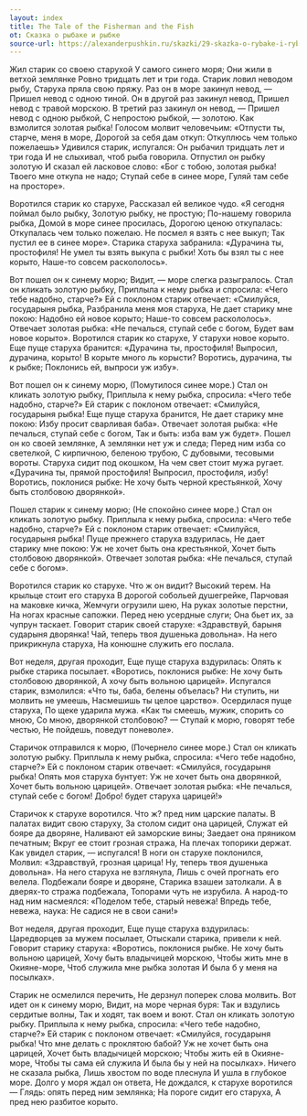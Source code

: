 ```yaml
---
layout: index
title: The Tale of the Fisherman and the Fish
ot: Сказка о рыбаке и рыбке
source-url: https://alexanderpushkin.ru/skazki/29-skazka-o-rybake-i-rybke-1833.html
---
```


Жил старик со своею старухой
У самого синего моря;
Они жили в ветхой землянке
Ровно тридцать лет и три года.
Старик ловил неводом рыбу,
Старуха пряла свою пряжу.
Раз он в море закинул невод, —
Пришел невод с одною тиной.
Он в другой раз закинул невод,
Пришел невод с травой морскою.
В третий раз закинул он невод, —
Пришел невод с одною рыбкой,
С непростою рыбкой, — золотою.
Как взмолится золотая рыбка!
Голосом молвит человечьим:
«Отпусти ты, старче, меня в море,
Дорогой за себя дам откуп:
Откуплюсь чем только пожелаешь»
Удивился старик, испугался:
Он рыбачил тридцать лет и три года
И не слыхивал, чтоб рыба говорила.
Отпустил он рыбку золотую
И сказал ей ласковое слово:
«Бог с тобою, золотая рыбка!
Твоего мне откупа не надо;
Ступай себе в синее море,
Гуляй там себе на просторе».

Воротился старик ко старухе,
Рассказал ей великое чудо.
«Я сегодня поймал было рыбку,
Золотую рыбку, не простую;
По-нашему говорила рыбка,
Домой в море синее просилась,
Дорогою ценою откупалась:
Откупалась чем только пожелаю.
Не посмел я взять с нее выкуп;
Так пустил ее в синее море».
Старика старуха забранила:
«Дурачина ты, простофиля!
Не умел ты взять выкупа с рыбки!
Хоть бы взял ты с нее корыто,
Наше-то совсем раскололось».

Вот пошел он к синему морю;
Видит, — море слегка разыгралось.
Стал он кликать золотую рыбку,
Приплыла к нему рыбка и спросила:
«Чего тебе надобно, старче?»
Ей с поклоном старик отвечает:
«Смилуйся, государыня рыбка,
Разбранила меня моя старуха,
Не дает старику мне покою:
Надобно ей новое корыто;
Наше-то совсем раскололось».
Отвечает золотая рыбка:
«Не печалься, ступай себе с богом,
Будет вам новое корыто».
Воротился старик ко старухе,
У старухи новое корыто.
Еще пуще старуха бранится:
«Дурачина ты, простофиля!
Выпросил, дурачина, корыто!
В корыте много ль корысти?
Воротись, дурачина, ты к рыбке;
Поклонись ей, выпроси уж избу».

Вот пошел он к синему морю,
(Помутилося синее море.)
Стал он кликать золотую рыбку,
Приплыла к нему рыбка, спросила:
«Чего тебе надобно, старче?»
Ей старик с поклоном отвечает:
«Смилуйся, государыня рыбка!
Еще пуще старуха бранится,
Не дает старику мне покою:
Избу просит сварливая баба».
Отвечает золотая рыбка:
«Не печалься, ступай себе с богом,
Так и быть: изба вам уж будет».
Пошел он ко своей землянке,
А землянки нет уж и следа;
Перед ним изба со светелкой,
С кирпичною, беленою трубою,
С дубовыми, тесовыми вороты.
Старуха сидит под окошком,
На чем свет стоит мужа ругает.
«Дурачина ты, прямой простофиля!
Выпросил, простофиля, избу!
Воротись, поклонися рыбке:
Не хочу быть черной крестьянкой,
Хочу быть столбовою дворянкой».

Пошел старик к синему морю;
(Не спокойно синее море.)
Стал он кликать золотую рыбку.
Приплыла к нему рыбка, спросила:
«Чего тебе надобно, старче?»
Ей с поклоном старик отвечает:
«Смилуйся, государыня рыбка!
Пуще прежнего старуха вздурилась,
Не дает старику мне покою:
Уж не хочет быть она крестьянкой,
Хочет быть столбовою дворянкой».
Отвечает золотая рыбка:
«Не печалься, ступай себе с богом».

Воротился старик ко старухе.
Что ж он видит? Высокий терем.
На крыльце стоит его старуха
В дорогой собольей душегрейке,
Парчовая на маковке кичка,
Жемчуги огрузили шею,
На руках золотые перстни,
На ногах красные сапожки.
Перед нею усердные слуги;
Она бьет их, за чупрун таскает.
Говорит старик своей старухе:
«Здравствуй, барыня сударыня дворянка!
Чай, теперь твоя душенька довольна».
На него прикрикнула старуха,
На конюшне служить его послала.

Вот неделя, другая проходит,
Еще пуще старуха вздурилась:
Опять к рыбке старика посылает.
«Воротись, поклонися рыбке:
Не хочу быть столбовою дворянкой,
А хочу быть вольною царицей».
Испугался старик, взмолился:
«Что ты, баба, белены объелась?
Ни ступить, ни молвить не умеешь,
Насмешишь ты целое царство».
Осердилася пуще старуха,
По щеке ударила мужа.
«Как ты смеешь, мужик, спорить со мною,
Со мною, дворянкой столбовою? —
Ступай к морю, говорят тебе честью,
Не пойдешь, поведут поневоле».

Старичок отправился к морю,
(Почернело синее море.)
Стал он кликать золотую рыбку.
Приплыла к нему рыбка, спросила:
«Чего тебе надобно, старче?»
Ей с поклоном старик отвечает:
«Смилуйся, государыня рыбка!
Опять моя старуха бунтует:
Уж не хочет быть она дворянкой,
Хочет быть вольною царицей».
Отвечает золотая рыбка:
«Не печалься, ступай себе с богом!
Добро! будет старуха царицей!»

Старичок к старухе воротился.
Что ж? пред ним царские палаты.
В палатах видит свою старуху,
За столом сидит она царицей,
Служат ей бояре да дворяне,
Наливают ей заморские вины;
Заедает она пряником печатным;
Вкруг ее стоит грозная стража,
На плечах топорики держат.
Как увидел старик, — испугался!
В ноги он старухе поклонился,
Молвил: «Здравствуй, грозная царица!
Ну, теперь твоя душенька довольна».
На него старуха не взглянула,
Лишь с очей прогнать его велела.
Подбежали бояре и дворяне,
Старика взашеи затолкали.
А в дверях-то стража подбежала,
Топорами чуть не изрубила.
А народ-то над ним насмеялся:
«Поделом тебе, старый невежа!
Впредь тебе, невежа, наука:
Не садися не в свои сани!»

Вот неделя, другая проходит,
Еще пуще старуха вздурилась:
Царедворцев за мужем посылает,
Отыскали старика, привели к ней.
Говорит старику старуха:
«Воротись, поклонися рыбке.
Не хочу быть вольною царицей,
Хочу быть владычицей морскою,
Чтобы жить мне в Окияне-море,
Чтоб служила мне рыбка золотая
И была б у меня на посылках».

Старик не осмелился перечить,
Не дерзнул поперек слова молвить.
Вот идет он к синему морю,
Видит, на море черная буря:
Так и вздулись сердитые волны,
Так и ходят, так воем и воют.
Стал он кликать золотую рыбку.
Приплыла к нему рыбка, спросила:
«Чего тебе надобно, старче?»
Ей старик с поклоном отвечает:
«Смилуйся, государыня рыбка!
Что мне делать с проклятою бабой?
Уж не хочет быть она царицей,
Хочет быть владычицей морскою;
Чтобы жить ей в Окияне-море,
Чтобы ты сама ей служила
И была бы у ней на посылках».
Ничего не сказала рыбка,
Лишь хвостом по воде плеснула
И ушла в глубокое море.
Долго у моря ждал он ответа,
Не дождался, к старухе воротился —
Глядь: опять перед ним землянка;
На пороге сидит его старуха,
А пред нею разбитое корыто.